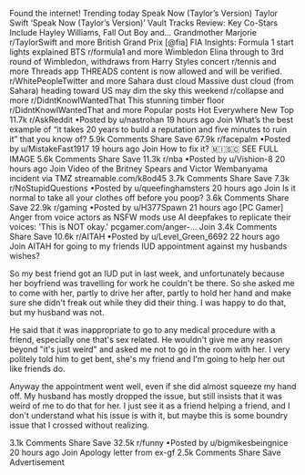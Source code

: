 Found the internet!
Trending today
Speak Now (Taylor’s Version)
Taylor Swift ‘Speak Now (Taylor’s Version)’ Vault Tracks Review: Key Co-Stars Include Hayley Williams, Fall Out Boy and… Grandmother Marjorie
r/TaylorSwift and more
British Grand Prix
[@fia] FIA Insights: Formula 1 start lights explained BTS
r/formula1 and more
Wimbledon
Elina through to 3rd round of Wimbledon, withdraws from Harry Styles concert
r/tennis and more
Threads app
THREADS content is now allowed and will be verified.
r/WhitePeopleTwitter and more
Sahara dust cloud
Massive dust cloud (from Sahara) heading toward US may dim the sky this weekend
r/collapse and more
r/DidntKnowIWantedThat
This stunning timber floor
r/DidntKnowIWantedThat and more
Popular posts
Hot
Everywhere
New
Top
11.7k
r/AskReddit
•Posted by
u/nastrohan
19 hours ago
Join
What’s the best example of “it takes 20 years to build a reputation and five minutes to ruin it” that you know of?
5.9k Comments
Share
Save
67.9k
r/facepalm
•Posted by
u/MistakeFast1917
19 hours ago
Join
How to fix it?
 🇲​🇮​🇸​🇨​
SEE FULL IMAGE
5.6k Comments
Share
Save
11.3k
r/nba
•Posted by
u/Vishion-8
20 hours ago
Join
Video of the Britney Spears and Victor Wembanyama incident via TMZ
streamable.com/k8od45
3.7k Comments
Share
Save
7.3k
r/NoStupidQuestions
•Posted by
u/queefinghamsters
20 hours ago
Join
Is it normal to take all your clothes off before you poop?
3.6k Comments
Share
Save
22.9k
r/gaming
•Posted by
u/H377Spawn
21 hours ago
[PC Gamer] Anger from voice actors as NSFW mods use AI deepfakes to replicate their voices: 'This is NOT okay.'
pcgamer.com/anger-...
Join
3.4k Comments
Share
Save
10.6k
r/AITAH
•Posted by
u/Level_Green_6692
22 hours ago
Join
AITAH for going to my friends IUD appointment against my husbands wishes?

So my best friend got an IUD put in last week, and unfortunately because her boyfriend was travelling for work he couldn't be there. So she asked me to come with her, partly to drive her after, partly to hold her hand and make sure she didn't freak out while they did their thing. I was happy to do that, but my husband was not.

He said that it was inappropriate to go to any medical procedure with a friend, especially one that's sex related. He wouldn't give me any reason beyond "it's just weird" and asked me not to go in the room with her. I very politely told him to get bent, she's my friend and I'm going to help her out like friends do.

Anyway the appointment went well, even if she did almost squeeze my hand off. My husband has mostly dropped the issue, but still insists that it was weird of me to do that for her. I just see it as a friend helping a friend, and I don't understand what his issue is with it, but maybe this is some boundry issue that I crossed without realizing.

3.1k Comments
Share
Save
32.5k
r/funny
•Posted by
u/bigmikesbeingnice
20 hours ago
Join
Apology letter from ex-gf
2.5k Comments
Share
Save
Advertisement